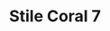 ---
title: Stile Coral 7
date: 
draft: false

# descripcion
description : Aros simil coral. Confeccionados en resinas y plata 925.

materials: Plata 925

color: 

dimensions: Largo aro 3cm

code: 06-18-1021

type: "Conjuntos"

categories: []

price: $3.010,00

price_eftvo: $2.555,00

# Images
# first image will be shown in the product page
images:
  # - image: "images/path_to_image"
  # La ubicacion de las imagenes es imagenes/Conjuntos/Conjuntos.Aros y Dije/06-18-1021-stile-coral-7
  - image: "./images/conjuntos/aros_y_dije/06-18-1021-stile-coral-7.jpg"
---